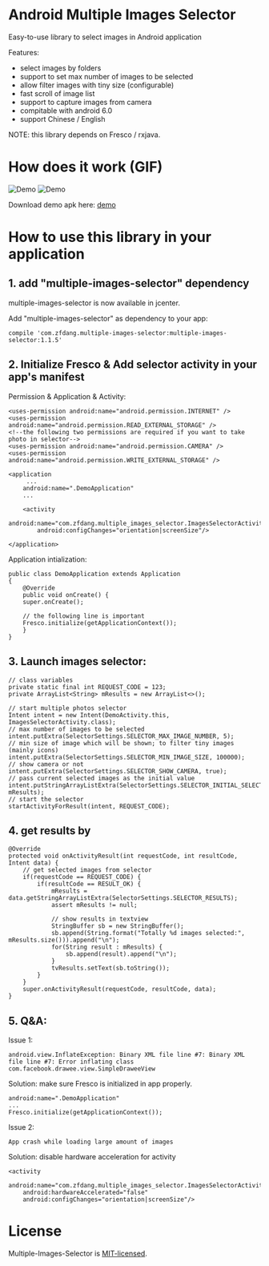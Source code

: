 # Android Multiple Images Selector

Easy-to-use library to select images in Android application

Features:

* select images by folders
* support to set max number of images to be selected
* allow filter images with tiny size (configurable)
* fast scroll of image list
* support to capture images from camera
* compitable with android 6.0
* support Chinese / English

NOTE: this library depends on Fresco / rxjava. 

# How does it work (GIF)
![Demo](demo.gif)   ![Demo](capture.gif)

Download demo apk here: [demo](multiple-images-selector-demo.apk)

# How to use this library in your application

## 1. add "multiple-images-selector" dependency

multiple-images-selector is now available in jcenter.

Add "multiple-images-selector" as dependency to your app:

    compile 'com.zfdang.multiple-images-selector:multiple-images-selector:1.1.5'


## 2. Initialize Fresco & Add selector activity in your app's manifest
Permission & Application & Activity:

    <uses-permission android:name="android.permission.INTERNET" />
    <uses-permission android:name="android.permission.READ_EXTERNAL_STORAGE" />
    <!--the following two permissions are required if you want to take photo in selector-->
    <uses-permission android:name="android.permission.CAMERA" />
    <uses-permission android:name="android.permission.WRITE_EXTERNAL_STORAGE" />
    
    <application
    	 ...
        android:name=".DemoApplication"
        ...
        
        <activity
            android:name="com.zfdang.multiple_images_selector.ImagesSelectorActivity"
            android:configChanges="orientation|screenSize"/>
        
	</application>

Application intialization:

	public class DemoApplication extends Application
	{
    	@Override
    	public void onCreate() {
        super.onCreate();

        // the following line is important
        Fresco.initialize(getApplicationContext());
    	}
	}
 


## 3. Launch images selector:

	// class variables
    private static final int REQUEST_CODE = 123;
    private ArrayList<String> mResults = new ArrayList<>();

    // start multiple photos selector
    Intent intent = new Intent(DemoActivity.this, ImagesSelectorActivity.class);
    // max number of images to be selected
    intent.putExtra(SelectorSettings.SELECTOR_MAX_IMAGE_NUMBER, 5);
    // min size of image which will be shown; to filter tiny images (mainly icons)
    intent.putExtra(SelectorSettings.SELECTOR_MIN_IMAGE_SIZE, 100000);
    // show camera or not
    intent.putExtra(SelectorSettings.SELECTOR_SHOW_CAMERA, true);
    // pass current selected images as the initial value
    intent.putStringArrayListExtra(SelectorSettings.SELECTOR_INITIAL_SELECTED_LIST, mResults);
    // start the selector
    startActivityForResult(intent, REQUEST_CODE);


## 4. get results by
    @Override
    protected void onActivityResult(int requestCode, int resultCode, Intent data) {
        // get selected images from selector
        if(requestCode == REQUEST_CODE) {
            if(resultCode == RESULT_OK) {
                mResults = data.getStringArrayListExtra(SelectorSettings.SELECTOR_RESULTS);
                assert mResults != null;

                // show results in textview
                StringBuffer sb = new StringBuffer();
                sb.append(String.format("Totally %d images selected:", mResults.size())).append("\n");
                for(String result : mResults) {
                    sb.append(result).append("\n");
                }
                tvResults.setText(sb.toString());
            }
        }
        super.onActivityResult(requestCode, resultCode, data);
    }



## 5. Q&A:

Issue 1:	
	
	android.view.InflateException: Binary XML file line #7: Binary XML file line #7: Error inflating class com.facebook.drawee.view.SimpleDraweeView

Solution:	make sure Fresco is initialized in app properly.

	android:name=".DemoApplication"
	...
	Fresco.initialize(getApplicationContext());

Issue 2:
	
	App crash while loading large amount of images
	
Solution: disable hardware acceleration for activity

	<activity
        android:name="com.zfdang.multiple_images_selector.ImagesSelectorActivity"
        android:hardwareAccelerated="false"
        android:configChanges="orientation|screenSize"/>

	
# License

Multiple-Images-Selector is [MIT-licensed](LICENSE).
